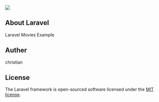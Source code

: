 <img src="./img/themdb.png">




## About Laravel

Laravel Movies Example

## Auther
christian

## License

The Laravel framework is open-sourced software licensed under the [MIT license](https://opensource.org/licenses/MIT).
